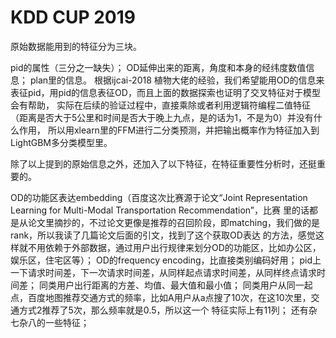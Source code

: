 # KDD CUP 2019
原始数据能用到的特征分为三块。

pid的属性（三分之一缺失）；
OD延伸出来的距离，角度和本身的经纬度数值信息；
plan里的信息。
根据ijcai-2018 植物大佬的经验，我们希望能用OD的信息来表征pid，用pid的信息表征OD，而且上面的数据探索也证明了交叉特征对于模型会有帮助， 实际在后续的验证过程中，直接乘除或者利用逻辑符编程二值特征（距离是否大于5公里和时间是否大于晚上九点，是的话为1，不是为0）并没有什么作用， 所以用xlearn里的FFM进行二分类预测，并把输出概率作为特征加入到LightGBM多分类模型里。

除了以上提到的原始信息之外，还加入了以下特征，在特征重要性分析时，还挺重要的。

OD的功能区表达embedding（百度这次比赛源于论文“Joint Representation Learning for Multi-Modal Transportation Recommendation”，比赛 里的话都是从论文里摘抄的，不过论文更像是推荐的召回阶段，即matching，我们做的是rank，所以我读了几篇论文后面的引文，找到了这个获取OD表达 的方法，感觉这样就不用依赖于外部数据，通过用户出行规律来划分OD的功能区，比如办公区，娱乐区，住宅区等）；
OD的frequency encoding，比直接类别编码好用；
pid上一下请求时间差，下一次请求时间差，从同样起点请求时间差，从同样终点请求时间差；
同类用户出行距离的方差、均值、最大值和最小值；
同类用户从同一起点，百度地图推荐交通方式的频率，比如A用户从a点搜了10次，在这10次里，交通方式2推荐了5次，那么频率就是0.5，所以这一个 特征实际上有11列；
还有杂七杂八的一些特征；

